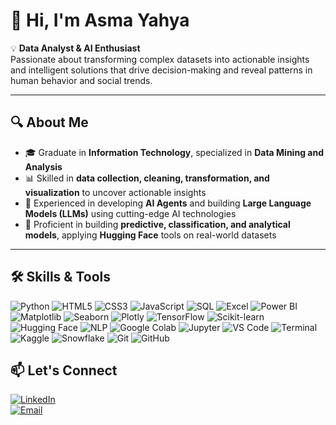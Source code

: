 # 👋 Hi, I'm Asma Yahya

💡 **Data Analyst & AI Enthusiast**  
Passionate about transforming complex datasets into actionable insights and intelligent solutions that drive decision-making and reveal patterns in human behavior and social trends.

---

## 🔍 About Me
- 🎓 Graduate in **Information Technology**, specialized in **Data Mining and Analysis**  
- 📊 Skilled in **data collection, cleaning, transformation, and visualization** to uncover actionable insights  
- 🤖 Experienced in developing **AI Agents** and building **Large Language Models (LLMs)** using cutting-edge AI technologies  
- 🧩 Proficient in building **predictive, classification, and analytical models**, applying **Hugging Face** tools on real-world datasets  

---

## 🛠️ Skills & Tools

![Python](https://img.shields.io/badge/Python-3776AB?style=for-the-badge&logo=python&logoColor=white)
![HTML5](https://img.shields.io/badge/HTML5-E34F26?style=for-the-badge&logo=html5&logoColor=white)
![CSS3](https://img.shields.io/badge/CSS3-1572B6?style=for-the-badge&logo=css3&logoColor=white)
![JavaScript](https://img.shields.io/badge/JavaScript-F7DF1E?style=for-the-badge&logo=javascript&logoColor=black)
![SQL](https://img.shields.io/badge/SQL-0064A5?style=for-the-badge&logo=MicrosoftSQLServer&logoColor=white)
![Excel](https://img.shields.io/badge/Excel-217346?style=for-the-badge&logo=microsoft-excel&logoColor=white)
![Power BI](https://img.shields.io/badge/PowerBI-F2C811?style=for-the-badge&logo=powerbi&logoColor=black)
![Matplotlib](https://img.shields.io/badge/Matplotlib-11557C?style=for-the-badge&logo=matplotlib&logoColor=white)
![Seaborn](https://img.shields.io/badge/Seaborn-4C72B0?style=for-the-badge&logo=python&logoColor=white)
![Plotly](https://img.shields.io/badge/Plotly-3F4F75?style=for-the-badge&logo=plotly&logoColor=white)
![TensorFlow](https://img.shields.io/badge/TensorFlow-FF6F00?style=for-the-badge&logo=tensorflow&logoColor=white)
![Scikit-learn](https://img.shields.io/badge/Scikit--learn-F7931E?style=for-the-badge&logo=python&logoColor=white)
![Hugging Face](https://img.shields.io/badge/HuggingFace-FF6F00?style=for-the-badge&logo=huggingface&logoColor=white)
![NLP](https://img.shields.io/badge/NLP-006400?style=for-the-badge&logo=python&logoColor=white)
![Google Colab](https://img.shields.io/badge/GoogleColab-F9AB00?style=for-the-badge&logo=googlecolab&logoColor=white)
![Jupyter](https://img.shields.io/badge/Jupyter-F37626?style=for-the-badge&logo=jupyter&logoColor=white)
![VS Code](https://img.shields.io/badge/VS%20Code-007ACC?style=for-the-badge&logo=visual-studio-code&logoColor=white)
![Terminal](https://img.shields.io/badge/Terminal-000000?style=for-the-badge&logo=gnu-bash&logoColor=white)
![Kaggle](https://img.shields.io/badge/Kaggle-20BEFF?style=for-the-badge&logo=kaggle&logoColor=white)
![Snowflake](https://img.shields.io/badge/Snowflake-28AADD?style=for-the-badge&logo=snowflake&logoColor=white)
![Git](https://img.shields.io/badge/Git-F05032?style=for-the-badge&logo=git&logoColor=white)
![GitHub](https://img.shields.io/badge/GitHub-181717?style=for-the-badge&logo=github&logoColor=white)



## 📫 Let's Connect
[![LinkedIn](https://img.shields.io/badge/LinkedIn-0A66C2?style=for-the-badge&logo=linkedin&logoColor=white)](https://www.linkedin.com/in/asma-madkhali-33552a229/)  
[![Email](https://img.shields.io/badge/Email-D14836?style=for-the-badge&logo=gmail&logoColor=white)](mailto:asmayhyy08@gmail.com)


